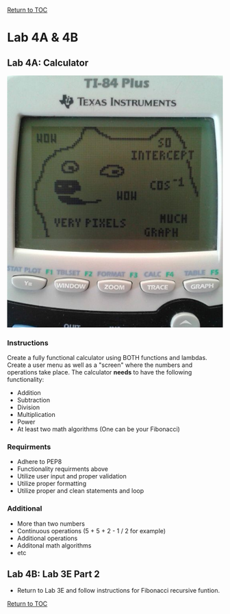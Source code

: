 <a href="https://github.com/CyberTrainingUSAF/07-Python-Programming/blob/master/00-Table-of-Contents.md" rel="Return to TOC"> Return to TOC </a>

# Lab 4A & 4B

## Lab 4A: Calculator

![](../.gitbook/assets/doge.jpg)

### Instructions

Create a fully functional calculator using BOTH functions and lambdas. Create a user menu as well as a "screen" where the numbers and operations take place. The calculator **needs** to have the following functionality:

* Addition
* Subtraction
* Division
* Multiplication
* Power
* At least two math algorithms \(One can be your Fibonacci\)

### Requirments

* Adhere to PEP8
* Functionality requirments above
* Utilize user input and proper validation
* Utilize proper formatting
* Utilize proper and clean statements and loop

### Additional

* More than two numbers
* Continuous operations \(5 + 5 + 2 - 1 / 2 for example\)
* Additional operations
* Additonal math algorithms
* etc

## Lab 4B: Lab 3E Part 2

* Return to Lab 3E and follow instructions for Fibonacci recursive funtion. 

<a href="https://github.com/CyberTrainingUSAF/07-Python-Programming/blob/master/00-Table-of-Contents.md" rel="Return to TOC"> Return to TOC </a>
